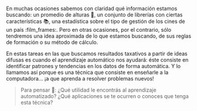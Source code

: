 En muchas ocasiones sabemos con claridad qué información estamos buscando: un promedio de alturas :deciduous_tree:, un conjunto de librerías con ciertas características :books:, una estadística sobre el tipo de gestión de los cines de un país :film_frames:.  Pero en otras ocasiones, por el contrario, sólo tendremos una idea aproximada de lo que estamos buscando, de sus reglas de formación o su método de cálculo.  

En estas tareas en las que buscamos resultados taxativos a partir de ideas difusas es cuando el aprendizaje automático nos ayudará: éste consiste en identificar patrones y tendencias en los datos de forma automática. Y lo llamamos así porque es una técnica que consiste en enseñarle a la computadora... ¡a que aprenda a resolver problemas nuevos!

> Para pensar 🤔: ¿Qué utilidad le encontrás al aprendizaje automatizado? ¿Qué aplicaciones se te ocurren o conoces que tenga esta técnica?
